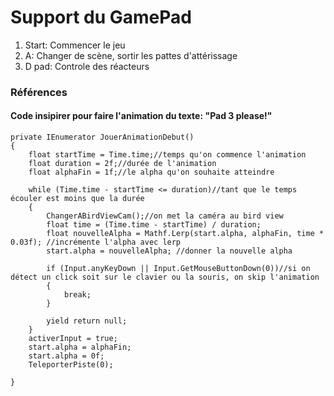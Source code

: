 # Support du GamePad

1) Start: Commencer le jeu
2) A: Changer de scène, sortir les pattes d'attérissage
3) D pad: Controle des réacteurs

### Références
#### Code insipirer pour faire l'animation du texte: "Pad 3 please!"
    private IEnumerator JouerAnimationDebut()
    {
        float startTime = Time.time;//temps qu'on commence l'animation
        float duration = 2f;//durée de l'animation
        float alphaFin = 1f;//le alpha qu'on souhaite atteindre

        while (Time.time - startTime <= duration)//tant que le temps écouler est moins que la durée
        {
            ChangerABirdViewCam();//on met la caméra au bird view
            float time = (Time.time - startTime) / duration;
            float nouvelleAlpha = Mathf.Lerp(start.alpha, alphaFin, time * 0.03f); //incrémente l'alpha avec lerp
            start.alpha = nouvelleAlpha; //donner la nouvelle alpha

            if (Input.anyKeyDown || Input.GetMouseButtonDown(0))//si on détect un click soit sur le clavier ou la souris, on skip l'animation
            {
                break;
            }

            yield return null;
        }
        activerInput = true;
        start.alpha = alphaFin; 
        start.alpha = 0f; 
        TeleporterPiste(0); 

    }
